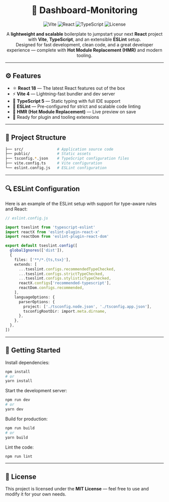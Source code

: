 
<div align="center">

# 🚀 Dashboard-Monitoring

![Vite](https://img.shields.io/badge/Vite-4.x-purple?style=flat&logo=vite)
![React](https://img.shields.io/badge/React-18.x-61DAFB?style=flat&logo=react)
![TypeScript](https://img.shields.io/badge/TypeScript-5.x-3178C6?style=flat&logo=typescript)
![License](https://img.shields.io/badge/License-MIT-green)

A **lightweight and scalable** boilerplate to jumpstart your next **React** project with **Vite**, **TypeScript**, and an extensible **ESLint** setup.  
Designed for fast development, clean code, and a great developer experience — complete with **Hot Module Replacement (HMR)** and modern tooling.

</div>

---

## ⚙️ Features

- ⚛️ **React 18** — The latest React features out of the box  
- ⚡ **Vite 4** — Lightning-fast bundler and dev server  
- 🔷 **TypeScript 5** — Static typing with full IDE support  
- 🧼 **ESLint** — Pre-configured for strict and scalable code linting  
- 🔄 **HMR (Hot Module Replacement)** — Live preview on save  
- 🧩 Ready for plugin and tooling extensions

---

## 📁 Project Structure

```bash
├── src/               # Application source code
├── public/            # Static assets
├── tsconfig.*.json    # TypeScript configuration files
├── vite.config.ts     # Vite configuration
└── eslint.config.js   # ESLint configuration
```

---

## 🔍 ESLint Configuration

Here is an example of the ESLint setup with support for type-aware rules and React:

```ts
// eslint.config.js

import tseslint from 'typescript-eslint'
import reactX from 'eslint-plugin-react-x'
import reactDom from 'eslint-plugin-react-dom'

export default tseslint.config([
  globalIgnores(['dist']),
  {
    files: ['**/*.{ts,tsx}'],
    extends: [
      ...tseslint.configs.recommendedTypeChecked,
      ...tseslint.configs.strictTypeChecked,
      ...tseslint.configs.stylisticTypeChecked,
      reactX.configs['recommended-typescript'],
      reactDom.configs.recommended,
    ],
    languageOptions: {
      parserOptions: {
        project: ['./tsconfig.node.json', './tsconfig.app.json'],
        tsconfigRootDir: import.meta.dirname,
      },
    },
  },
])
```

---

## 🚀 Getting Started

Install dependencies:

```bash
npm install
# or
yarn install
```

Start the development server:

```bash
npm run dev
# or
yarn dev
```

Build for production:

```bash
npm run build
# or
yarn build
```

Lint the code:

```bash
npm run lint
```

---

## 📄 License

This project is licensed under the **MIT License** — feel free to use and modify it for your own needs.
